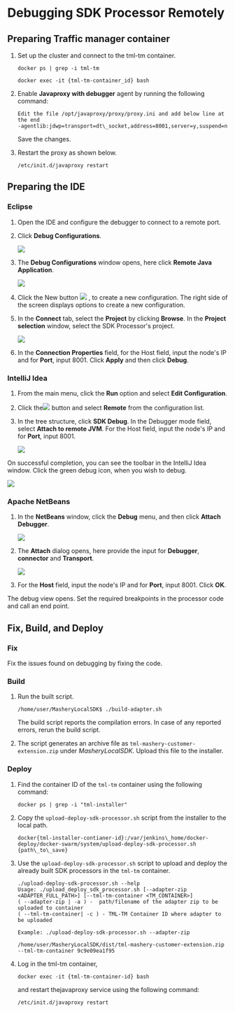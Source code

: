 ﻿# Debugging SDK Processor Remotely

<head>
  <meta name="guidename" content="API Management"/>
  <meta name="context" content="GUID-cc854cc8-26c5-4234-b7bd-155338bd5875"/>
</head>

## Preparing Traffic manager container

1. Set up the cluster and connect to the tml-tm container. 

   `docker ps | grep -i tml-tm`

   `docker exec -it {tml-tm-container_id} bash`

2. Enable **Javaproxy with debugger** agent by running the following command: 

   ```
   Edit the file /opt/javaproxy/proxy/proxy.ini and add below line at the end
   -agentlib:jdwp=transport=dt\_socket,address=8001,server=y,suspend=n
   ```

   Save the changes. 

3. Restart the proxy as shown below. 

   ```/etc/init.d/javaproxy restart```

## Preparing the IDE

### Eclipse

1. Open the IDE and configure the debugger to connect to a remote port. 

2. Click **Debug Configurations**. 

   ![](../Images/debug_configurations.jpg)

3. The **Debug Configurations** window opens, here click **Remote Java Application**. 

   ![](../Images/ide_debug_configurations.jpg)

4. Click the New button ![](../Images/new_icon.jpg) , to create a new configuration. The right side of the screen displays options to create a new configuration. 

5. In the **Connect** tab, select the **Project** by clicking **Browse**. In the **Project selection** window, select the SDK Processor's project. 

   ![](../Images/project_selection.jpg)

6. In the **Connection Properties** field, for the Host field, input the node's IP and for **Port**, input 8001. Click **Apply** and then click **Debug**. 

### IntelliJ Idea

1. From the main menu, click the **Run** option and select **Edit Configuration**. 

2. Click the![](../Images/intellij_plus_button.jpg) button and select **Remote** from the configuration list. 

3. In the tree structure, click **SDK Debug**. In the Debugger mode field, select **Attach to remote JVM**. For the Host field, input the node's IP and for **Port**, input 8001. 

   ![](../Images/sdk_debug.jpg)

On successful completion, you can see the toolbar in the IntelliJ Idea window. Click the green debug icon, when you wish to debug.

![](../Images/intellij_debug_successful.jpg)

### Apache NetBeans

1. In the **NetBeans** window, click the **Debug** menu, and then click **Attach Debugger**. 

   ![](../Images/netbeans_debug_option.jpg)

2. The **Attach** dialog opens, here provide the input for **Debugger**, **connector** and **Transport**. 

   ![](../Images/netbeans_attach.jpg)

3. For the **Host** field, input the node's IP and for **Port**, input 8001. Click **OK**. 

The debug view opens. Set the required breakpoints in the processor code and call an end point. 

## Fix, Build, and Deploy

### Fix 

Fix the issues found on debugging by fixing the code. 

### Build

1. Run the built script. 

   ```/home/user/MasheryLocalSDK$ ./build-adapter.sh```

   The build script reports the compilation errors. In case of any reported errors, rerun the build script. 

2. The script generates an archive file as `tml-mashery-customer-extension.zip` under *MasheryLocalSDK*. Upload this file to the installer. 

### Deploy

1. Find the container ID of the `tml-tm` container using the following command: 

   ```docker ps | grep -i "tml-installer"```

2. Copy the `upload-deploy-sdk-processor.sh` script from the installer to the local path. 

   ```docker{tml-installer-contianer-id}:/var/jenkins\_home/docker-deploy/docker-swarm/system/upload-deploy-sdk-processor.sh {path\_to\_save}```

3. Use the `upload-deploy-sdk-processor.sh` script to upload and deploy the already built SDK processors in the `tml-tm` container. 

   ```
   ./upload-deploy-sdk-processor.sh --help
   Usage: ./upload_deploy_sdk_processor.sh [--adapter-zip <ADAPTER_FULL_PATH>] [--tml-tm-container <TM_CONTAINER>]
   ( --adapter-zip | -a ) -  path/filename of the adapter zip to be uploaded to container
   ( --tml-tm-container| -c ) - TML-TM Container ID where adapter to be uploaded

   Example: ./upload-deploy-sdk-processor.sh --adapter-zip

   /home/user/MasheryLocalSDK/dist/tml-mashery-customer-extension.zip --tml-tm-container 9c9e09ea1f95
   ```

4. Log in the tml-tm container, 

   ```docker exec -it {tml-tm-container-id} bash```

   and restart thejavaproxy service using the following command: 

   ```/etc/init.d/javaproxy restart```
